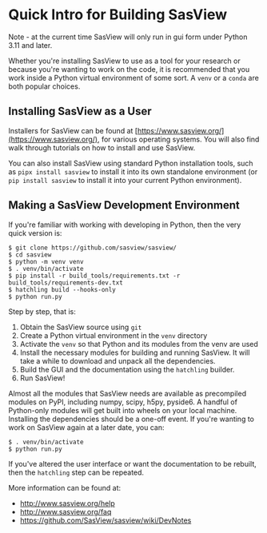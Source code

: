 # Quick Intro for Building SasView

Note - at the current time SasView will only run in gui form under Python 3.11
and later.

Whether you're installing SasView to use as a tool for your research or
because you're wanting to work on the code, it is recommended that you
work inside a Python virtual environment of some sort.
A `venv` or a `conda` are both popular choices.

## Installing SasView as a User

Installers for SasView can be found at [https://www.sasview.org/](https://www.sasview.org/), for various operating systems. You will also find
walk through tutorials on how to install and use SasView.

You can also install SasView using standard Python installation tools,
such as `pipx install sasview` to install it into its own standalone
environment (or `pip install sasview` to install it into your current Python
environment).


## Making a SasView Development Environment

If you're familiar with working with developing in Python, then the
very quick version is:

```console
$ git clone https://github.com/sasview/sasview/
$ cd sasview
$ python -m venv venv
$ . venv/bin/activate
$ pip install -r build_tools/requirements.txt -r build_tools/requirements-dev.txt
$ hatchling build --hooks-only
$ python run.py
```

Step by step, that is:

 1. Obtain the SasView source using `git`
 1. Create a Python virtual environment in the `venv` directory
 1. Activate the `venv` so that Python and its modules from the venv are used
 1. Install the necessary modules for building and running SasView. It will take a while to download and unpack all the dependencies.
 1. Build the GUI and the documentation using the `hatchling` builder.
 1. Run SasView!

Almost all the modules that SasView needs are available as precompiled modules
on PyPI, including numpy, scipy, h5py, pyside6. A handful of Python-only
modules will get built into wheels on your local machine. Installing the
dependencies should be a one-off event. If you're wanting to work on
SasView again at a later date, you can:

```
$ . venv/bin/activate
$ python run.py
```

If you've altered the user interface or want the documentation to be rebuilt,
then the `hatchling` step can be repeated.


More information can be found at:

 - http://www.sasview.org/help
 - http://www.sasview.org/faq
 - https://github.com/SasView/sasview/wiki/DevNotes
